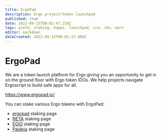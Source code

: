 ```yaml
---
title: ErgoPad
description: Ergo project/token launchpad 
published: true
date: 2022-09-15T00:02:47.224Z
tags: yield, staking, dapps, launchpad, ico, ido, earn
editor: markdown
dateCreated: 2022-09-15T00:01:37.409Z
---
```


# ErgoPad 

We are a token launch platform for Ergo giving you an opportunity to get in on the ground floor with Ergo token IDOs. We help projects navigate Ergoscript to build safe apps for all.

https://www.ergopad.io/

You can stake various Ergo tokens with ErgoPad:

- [ergopad](https://www.ergopad.io/staking) staking page
- [NETA](https://www.ergopad.io/staking/neta) staking page
- [EGIO](https://www.ergopad.io/staking/egiov2) staking page
- [Paideia](https://www.ergopad.io/staking/paideia) staking page